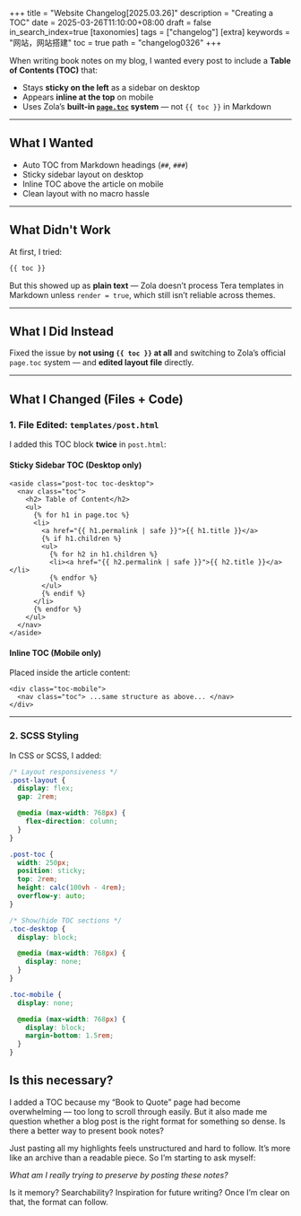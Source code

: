 +++
title = "Website Changelog[2025.03.26]"
description = "Creating a TOC"
date = 2025-03-26T11:10:00+08:00
draft = false
in_search_index=true
[taxonomies]
tags = ["changelog"]
[extra]
keywords = "网站，网站搭建"
toc = true
path = "changelog0326"
+++

When writing book notes on my blog, I wanted every post to include a **Table of Contents (TOC)** that:

- Stays **sticky on the left** as a sidebar on desktop
- Appears **inline at the top** on mobile
- Uses Zola’s **built-in [`page.toc`](https://www.getzola.org/documentation/content/table-of-contents/) system** — not `{{ toc }}` in Markdown

---

## What I Wanted

- Auto TOC from Markdown headings (`##`, `###`)
- Sticky sidebar layout on desktop
- Inline TOC above the article on mobile
- Clean layout with no macro hassle

---

## What Didn't Work

At first, I tried:

```md
{{ toc }}
```

But this showed up as **plain text** — Zola doesn’t process Tera templates in Markdown unless `render = true`, which still isn’t reliable across themes.

---

## What I Did Instead

Fixed the issue by **not using `{{ toc }}` at all** and switching to Zola’s official `page.toc` system — and **edited layout file** directly.

---

## What I Changed (Files + Code)

### 1. File Edited: `templates/post.html`

I added this TOC block **twice** in `post.html`:

#### Sticky Sidebar TOC (Desktop only)

```jinja
<aside class="post-toc toc-desktop">
  <nav class="toc">
    <h2> Table of Content</h2>
    <ul>
      {% for h1 in page.toc %}
      <li>
        <a href="{{ h1.permalink | safe }}">{{ h1.title }}</a>
        {% if h1.children %}
        <ul>
          {% for h2 in h1.children %}
          <li><a href="{{ h2.permalink | safe }}">{{ h2.title }}</a></li>
          {% endfor %}
        </ul>
        {% endif %}
      </li>
      {% endfor %}
    </ul>
  </nav>
</aside>
```

#### Inline TOC (Mobile only)

Placed inside the article content:

```jinja
<div class="toc-mobile">
  <nav class="toc"> ...same structure as above... </nav>
</div>
```

---

### 2. SCSS Styling

In CSS or SCSS, I added:

```scss
/* Layout responsiveness */
.post-layout {
  display: flex;
  gap: 2rem;

  @media (max-width: 768px) {
    flex-direction: column;
  }
}

.post-toc {
  width: 250px;
  position: sticky;
  top: 2rem;
  height: calc(100vh - 4rem);
  overflow-y: auto;
}

/* Show/hide TOC sections */
.toc-desktop {
  display: block;

  @media (max-width: 768px) {
    display: none;
  }
}

.toc-mobile {
  display: none;

  @media (max-width: 768px) {
    display: block;
    margin-bottom: 1.5rem;
  }
}
```
## Is this necessary?
I added a TOC because my “Book to Quote” page had become overwhelming — too long to scroll through easily. But it also made me question whether a blog post is the right format for something so dense. Is there a better way to present book notes?

Just pasting all my highlights feels unstructured and hard to follow. It’s more like an archive than a readable piece. So I’m starting to ask myself:

*What am I really trying to preserve by posting these notes?*

Is it memory? Searchability? Inspiration for future writing? Once I’m clear on that, the format can follow.